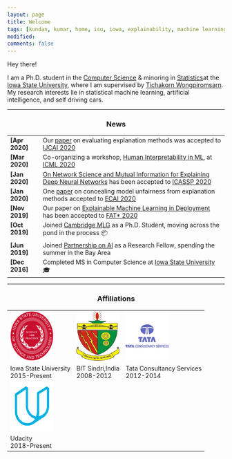 ```yaml
---
layout: page
title: Welcome
tags: [kundan, kumar, home, isu, iowa, explainability, machine learning, ML, interpretability, artificial intelligence, AI, graduate]
modified:
comments: false
---
```


Hey there!

I am a Ph.D. student in the [Computer Science](https://www.cs.iastate.edu/) & minoring in [Statistics](https://www.stat.iastate.edu)at the [Iowa State University](https://www.iastate.edu/), where I am supervised by [Tichakorn Wongpiromsarn](https://tichakorn.dev/). My research interests lie in statistical machine learning, artificial intelligence, and self driving cars.

----

<h3 align="center">News</h3>
<table class='news-table'>
    <col width="15%">
    <col width="85%">
    <tr>
        <td valign="top"><strong>[Apr 2020]</strong></td>
        <td>Our <a href="https://arxiv.org/abs/2005.00631">paper</a> on evaluating explanation methods was accepted to <a href="https://ijcai20.org/">IJCAI 2020</a></td>
    </tr>
    <tr>
        <td valign="top"><strong>[Mar 2020]</strong></td>
        <td>Co-organizing a workshop, <a href="https://sites.google.com/view/whi2020/">Human Interpretability in ML</a>, at <a href="https://icml.cc/Conferences/2020">ICML 2020</a></td>
    </tr>
    <tr>
        <td valign="top"><strong>[Jan 2020]</strong></td>
        <td><a href="https://arxiv.org/abs/1901.08557">On Network Science and Mutual Information for Explaining Deep Neural Networks</a> has been accepted to <a href="https://2020.ieeeicassp.org/">ICASSP 2020</a></td>
    </tr>
    <tr>
        <td valign="top"><strong>[Jan 2020]</strong></td>
        <td>One <a href="https://umangsbhatt.github.io/reports/ecai.pdf">paper</a> on concealing model unfairness from explanation methods accepted to <a href="http://ecai2020.eu/">ECAI 2020</a></td>
    </tr>
    <tr>
        <td valign="top"><strong>[Nov 2019]</strong></td>
        <td>Our paper on <a href="https://arxiv.org/abs/1909.06342">Explainable Machine Learning in Deployment</a> has been accepted to <a href="https://facctconference.org/2020/index.html">FAT&#42; 2020</a></td>
    </tr>
    <tr>
        <td valign="top"><strong>[Oct 2019]</strong></td>
        <td>Joined <a href="http://mlg.eng.cam.ac.uk/">Cambridge MLG</a> as a Ph.D. Student, moving across the pond in the process &#128230;
        </td>
    </tr>
    <tr>
        <td valign="top"><strong>[Jun 2019]</strong></td>
        <td>Joined <a href="https://www.partnershiponai.org/">Partnership on AI</a> as a Research Fellow, spending the summer in the Bay Area
        </td>
    </tr>
    <tr>
        <td valign="top"><strong>[Dec 2016]</strong></td>
        <td>Completed MS in Computer Science at <a href="https://www.iastate.edu/">Iowa State University</a> &#127891;
        </td>
    </tr>
</table>

----

<h3 align="center">Affiliations</h3>
<table align="center" class='affl-pic'>
    <tr>
        <td>
            <a href="https://www.iastate.edu/">
            <img src="/images/ISU.png" width="100" height="115"></a>
        </td>
        <td>
            <a href="https://www.bitsindri.ac.in/">
            <img src="/images/BIT.png" width="100" height="115"></a>
        </td>
        <td>
            <a href="https://www.tcs.com/">
            <img src="/images/tcs.png" width="100" height="115"></a>
        </td>
    <tr>
    <tr>
        <td>Iowa State University<br>2015-Present</td>
        <td>BIT Sindri,India<br>2008-2012</td>
        <td>Tata Consultancy Services<br>2012-2014</td>
    </tr>
    </tr>
        <td>
            <a href="https://www.udacity.com/">
            <img src="/images/udacity.png" width="100" height="115"></a>
        </td>
        <!-- <td>
            <a href="https://www.microsoft.com/">
            <img src="/images/msft.png"></a>
        </td> -->
        <!-- <td>
            <a href="https://www.groupon.com/">
            <img src="/images/grpn.png"></a>
        </td> -->
    </tr>
    <tr>
        <td>Udacity<br>2018-Present</td>
        <!-- <td>Microsoft<br>Summer 2018</td>
        <td>Groupon<br>Summer 2017</td> -->
    </tr>
</table>
